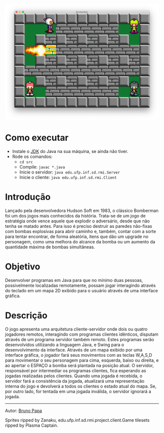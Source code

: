 ![Interface gráfica do jogo](./images/screenshot.png)

# Como executar
- Instale o [JDK](https://www.oracle.com/technetwork/java/javase/downloads) do Java na sua máquina, se ainda não tiver.
- Rode os comandos:
   - `cd src`
   - Compile: `javac *.java`
   - Inicie o servidor: `java edu.ufp.inf.sd.rmi.Server`
   - Inicie o cliente: `java edu.ufp.inf.sd.rmi.Client`

# Introdução

Lançado pela desenvolvedora Hudson Soft em 1983, o clássico Bomberman foi um dos jogos mais conhecidos da história. Trata-se de um jogo de estratégia onde vence aquele que explodir o adversário, desde que não tenha se matado antes. Para isso é preciso destruir as paredes não-fixas com bombas explosivas para abrir caminho e, também, contar com a sorte para tentar encontrar, de forma aleatória, itens que dão um upgrade no personagem, como uma melhora do alcance da bomba ou um aumento da quantidade máxima de bombas simultâneas.

# Objetivo

Desenvolver programas em Java para que no mínimo duas pessoas, possivelmente localizadas remotamente, possam jogar interagindo através do teclado em um mapa 2D exibido para o usuário através de uma interface gráfica.

# Descrição
O jogo apresenta uma arquitetura cliente-servidor onde dois ou quatro jogadores remotos, interagindo com programas clientes idênticos, disputam através de um programa servidor também remoto. Estes programas serão desenvolvidos utilizando a linguagem Java, e Swing para o desenvolvimento da interface.
Através de um mapa exibido por uma interface gráfica, o jogador fará seus movimentos com as teclas W,A,S,D para movimentar o seu personagem para cima, esquerda, baixo ou direita, e ao apertar o ESPAÇO a bomba será plantada na posição atual. O servidor, responsável por intermediar os programas clientes, fica esperando as jogadas realizadas pelos clientes. Quando uma jogada é recebida, o servidor fará a consistência da jogada, atualizará uma representação interna do jogo e devolverá a todos os clientes o estado atual do mapa. Se, por outro lado, for tentada em uma jogada inválida, o servidor ignorará a jogada.



------

Autor: [Bruno Papa](https://github.com/brnpapa)

Sprites ripped by Zanaku, edu.ufp.inf.sd.rmi.project.client.Game tilesets ripped by Plasma Captain.
